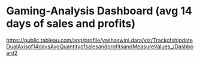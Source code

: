 # Gaming-Analysis Dashboard (avg 14 days of sales and profits)
https://public.tableau.com/app/profile/yashaswini.dara/viz/TrackofshipdateDualAxisof14daysAvgQuantityofsalesandprofitsandMeasureValues_/Dashboard2
